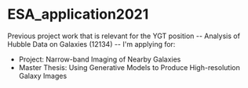 # ESA_application2021

Previous project work that is relevant for the YGT position -- Analysis of Hubble Data on Galaxies (12134) -- I'm applying for:

* Project: Narrow-band Imaging of Nearby Galaxies
* Master Thesis: Using Generative Models to Produce High-resolution Galaxy Images
